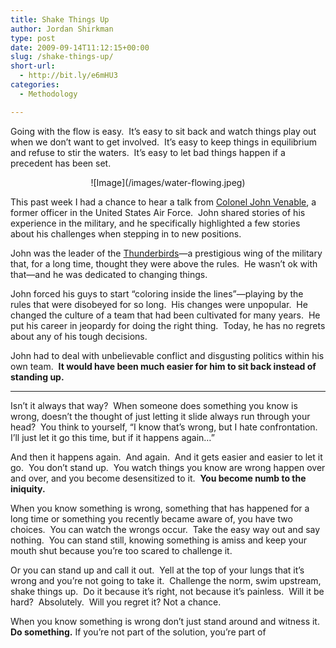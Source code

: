 ```yaml
---
title: Shake Things Up
author: Jordan Shirkman
type: post
date: 2009-09-14T11:12:15+00:00
slug: /shake-things-up/
short-url:
  - http://bit.ly/e6mHU3
categories:
  - Methodology

---
```

Going with the flow is easy.  It’s easy to sit back and watch things play out when we don’t want to get involved.  It’s easy to keep things in equilibrium and refuse to stir the waters.  It’s easy to let bad things happen if a precedent has been set.

<p style="text-align:center;">
  ![Image](/images/water-flowing.jpeg)
</p>

This past week I had a chance to hear a talk from [Colonel John Venable](http://www.cancer.org/docroot/NWS/content/NWS_2_1x_Air_Force_Pilot_Beats_Cancer.asp), a former officer in the United States Air Force.  John shared stories of his experience in the military, and he specifically highlighted a few stories about his challenges when stepping in to new positions.

John was the leader of the [Thunderbirds](http://thunderbirdsalumni.org/news/documents/VIP_2000.pdf)—a prestigious wing of the military that, for a long time, thought they were above the rules.  He wasn’t ok with that—and he was dedicated to changing things.

John forced his guys to start “coloring inside the lines”—playing by the rules that were disobeyed for so long.  His changes were unpopular.  He changed the culture of a team that had been cultivated for many years.  He put his career in jeopardy for doing the right thing.  Today, he has no regrets about any of his tough decisions.

John had to deal with unbelievable conflict and disgusting politics within his own team.  **It would have been much easier for him to sit back instead of standing up.**

 ****

Isn’t it always that way?  When someone does something you know is wrong, doesn’t the thought of just letting it slide always run through your head?  You think to yourself, “I know that’s wrong, but I hate confrontation.  I’ll just let it go this time, but if it happens again…”

And then it happens again.  And again.  And it gets easier and easier to let it go.  You don’t stand up.  You watch things you know are wrong happen over and over, and you become desensitized to it.  **You become numb to the iniquity.**

When you know something is wrong, something that has happened for a long time or something you recently became aware of, you have two choices.  You can watch the wrongs occur.  Take the easy way out and say nothing.  You can stand still, knowing something is amiss and keep your mouth shut because you’re too scared to challenge it.

Or you can stand up and call it out.  Yell at the top of your lungs that it’s wrong and you’re not going to take it.  Challenge the norm, swim upstream, shake things up.  Do it because it’s right, not because it’s painless.  Will it be hard?  Absolutely.  Will you regret it? Not a chance.

When you know something is wrong don’t just stand around and witness it.  **Do something.** If you’re not part of the solution, you’re part of
